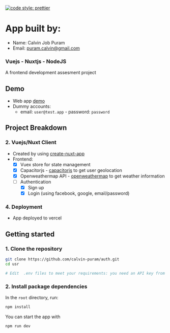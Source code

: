 [![code style: prettier](https://img.shields.io/badge/code_style-prettier-ff69b4.svg)](https://github.com/prettier/prettier)

# App built by:

- Name: Calvin Job Puram
- Email: puram.calvin@gmail.com

### Vuejs - Nuxtjs - NodeJS

A frontend development assesment project

## Demo

- Web app [demo](https://auth-three.vercel.app/)
- Dummy accounts:
  - email: `user@test.app` - password: `password`

## Project Breakdown

### 2. Vuejs/Nuxt Client

- Created by using [create-nuxt-app](https://nuxtjs.org/)
- Frontend:
  - [x] Vuex store for state management
  - [x] Capacitorjs - [capacitorjs](https://capacitorjs.com/) to get user geolocation
  - [x] Openweathermap API - [openweathermap](https://openweathermap.org/) to get weather information
  - [ ] Authentication
    - [x] Sign up
    - [x] Login (using facebook, google, email/password)

### 4. Deployment

- App deployed to vercel

## Getting started

### 1. Clone the repository

```bash
git clone https://github.com/calvin-puram/auth.git
cd usr

# Edit  .env files to meet your requirements: you need an API key from https://openweathermap.org

```

### 2. Install package dependencies

In the `root` directory, run:

```bash
npm install
```

You can start the app with

```bash
npm run dev
```
